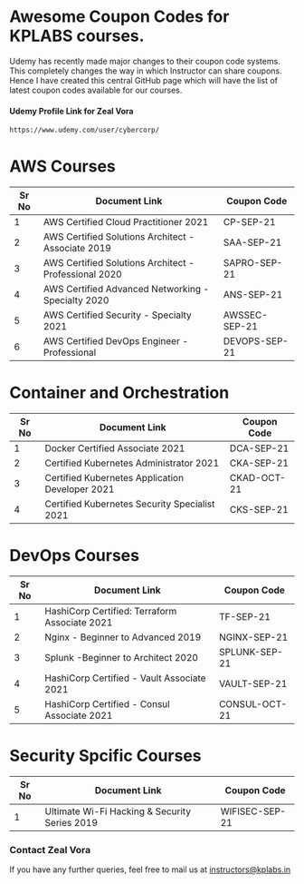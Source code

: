 # Awesome Coupon Codes for KPLABS courses.

Udemy has recently made major changes to their coupon code systems. This completely changes the way in which Instructor can share coupons. Hence I have created this central GitHub page which will have the list of latest coupon codes available for our courses.

#### Udemy Profile Link for Zeal Vora

```sh
https://www.udemy.com/user/cybercorp/
```

# AWS Courses 

| Sr No | Document Link | Coupon Code |
| ------ | ------ | ------ |
| 1 |AWS Certified Cloud Practitioner 2021 | CP-SEP-21	 | 
| 2 |AWS Certified Solutions Architect - Associate  2019| SAA-SEP-21 |
| 3 |AWS Certified Solutions Architect - Professional 2020 | SAPRO-SEP-21 |
| 4 |AWS Certified Advanced Networking - Specialty 2020 | ANS-SEP-21 |
| 5 |AWS Certified Security - Specialty 2021 | AWSSEC-SEP-21 |
| 6 |AWS Certified DevOps Engineer - Professional | DEVOPS-SEP-21 |

# Container and Orchestration

| Sr No | Document Link | Coupon Code |
| ------ | ------ | ------ |
| 1 | Docker Certified Associate 2021 | DCA-SEP-21 | 
| 2 | Certified Kubernetes Administrator 2021 | CKA-SEP-21	 | 
| 3 | Certified Kubernetes Application Developer 2021 | CKAD-OCT-21 | 
| 4 | Certified Kubernetes Security Specialist 2021 | CKS-SEP-21| 

# DevOps Courses

| Sr No | Document Link | Coupon Code |
| ------ | ------ | ------ |
| 1 | HashiCorp Certified: Terraform Associate 2021 | TF-SEP-21 | 
| 2 | Nginx - Beginner to Advanced 2019 | NGINX-SEP-21 | 
| 3 | Splunk  -Beginner to Architect 2020 | SPLUNK-SEP-21 | 
| 4 | HashiCorp Certified - Vault Associate 2021 | VAULT-SEP-21 | 
| 5 | HashiCorp Certified - Consul Associate 2021 | CONSUL-OCT-21	 | 


# Security Spcific Courses

| Sr No | Document Link | Coupon Code |
| ------ | ------ | ------ |
| 1 | Ultimate Wi-Fi Hacking & Security Series 2019 | WIFISEC-SEP-21 | 


### Contact Zeal Vora
If you have any further queries, feel free to mail us at instructors@kplabs.in
